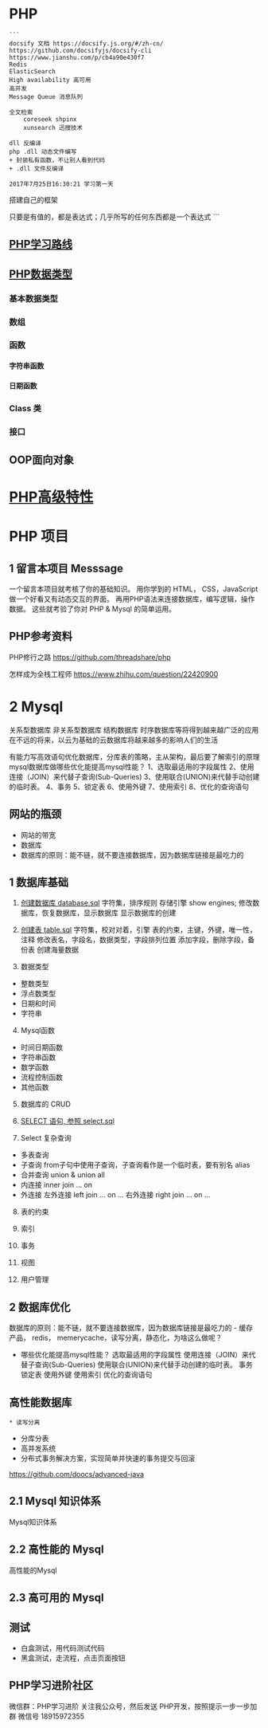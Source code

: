 # PHP
	```
	docsify 文档 https://docsify.js.org/#/zh-cn/
	https://github.com/docsifyjs/docsify-cli
	https://www.jianshu.com/p/cb4a90e430f7
	Redis
	ElasticSearch
	High availability 高可用
	高并发
	Message Queue 消息队列

	全文检索
		coreseek shpinx
		xunsearch 迅搜技术

	dll 反编译
	php .dll 动态文件编写
    + 封装私有函数，不让别人看到代码
    + .dll 文件反编译
    
    2017年7月25日16:30:21 学习第一天
      
  搭建自己的框架
  
  只要是有值的，都是表达式；几乎所写的任何东西都是一个表达式
	```
	
## [PHP学习路线](PHP7/学习路线.md)

## [PHP数据类型](PHP7/1.数据类型/数据类型.md)

### 基本数据类型

### 数组

### 函数

#### 字符串函数

#### 日期函数

### Class 类

### 接口

## OOP面向对象



# [PHP高级特性](PHP高级特性/高级特性.md)


# PHP 项目
## 1 留言本项目 Messsage
  一个留言本项目就考核了你的基础知识。
  用你学到的 HTML， CSS，JavaScript 做一个好看又有动态交互的界面。
  再用PHP语法来连接数据库，编写逻辑，操作数据。
  这些就考验了你对 PHP & Mysql 的简单运用。



## PHP参考资料
  PHP修行之路
  https://github.com/threadshare/php
  
  怎样成为全栈工程师
  https://www.zhihu.com/question/22420900




# 2 Mysql
  
  关系型数据库
  非关系型数据库
  结构数据库
  时序数据库等将得到越来越广泛的应用
    在不远的将来，以云为基础的云数据库将越来越多的影响人们的生活
    
  有能力写高效语句优化数据库，分库表的策略，主从架构，最后要了解索引的原理
  mysql数据库做哪些优化能提高mysql性能？
    1、选取最适用的字段属性
    2、使用连接（JOIN）来代替子查询(Sub-Queries)
    3、使用联合(UNION)来代替手动创建的临时表。
    4、事务
    5、锁定表
    6、使用外键
    7、使用索引
    8、优化的查询语句
    
    
## 网站的瓶颈
  * 网站的带宽
  * 数据库
  * 数据库的原则：能不链，就不要连接数据库，因为数据库链接是最吃力的


## 1 数据库基础
1. [创建数据库 database.sql](1.创建数据库/database.sql)
  字符集，排序规则
  存储引擎 show engines;
  修改数据库，恢复数据库，显示数据库
  显示数据库的创建

2. [创建表 table.sql](2.创建表/table.sql)
  字符集，校对对着，引擎
  表的约束，主键，外键，唯一性，注释
  修改表名，字段名，数据类型，字段排列位置
  添加字段，删除字段，备份表
  创建海量数据

3. 数据类型
  * 整数类型
  * 浮点数类型
  * 日期和时间
  * 字符串

4. Mysql函数
  * 时间日期函数
  * 字符串函数
  * 数学函数
  * 流程控制函数
  * 其他函数

5. 数据库的 CRUD

6. [SELECT 语句, 参照 select.sql](select.sql)

7. Select 复杂查询
  * 多表查询
  * 子查询
    from子句中使用子查询，子查询看作是一个临时表，要有别名 alias
  * 合并查询 union & union all
  * 内连接 inner join ... on
  * 外连接
    左外连接 left join ... on ...
    右外连接 right join ... on ...

8. 表的约束

9. 索引

10. 事务

11. 视图

12. 用户管理




## 2 数据库优化
数据库的原则：能不链，就不要连接数据库，因为数据库链接是最吃力的
    - 缓存产品， redis， memerycache，读写分离，静态化，为啥这么做呢？

* 哪些优化能提高mysql性能？
  选取最适用的字段属性
  使用连接（JOIN）来代替子查询(Sub-Queries)
  使用联合(UNION)来代替手动创建的临时表。
  事务
  锁定表
  使用外键
  使用索引
  优化的查询语句


## 高性能数据库
	* 读写分离
  * 分库分表
  * 高并发系统
  * 分布式事务解决方案，实现简单并快速的事务提交与回滚

  https://github.com/doocs/advanced-java



## 2.1 Mysql 知识体系
Mysql知识体系



## 2.2 高性能的 Mysql
高性能的Mysql



## 2.3 高可用的 Mysql


## 测试
* 白盒测试，用代码测试代码
* 黑盒测试，走流程，点击页面按钮


## PHP学习进阶社区
  微信群：PHP学习进阶
  关注我公众号，然后发送 PHP开发，按照提示一步一步加群
  微信号 18915972355









